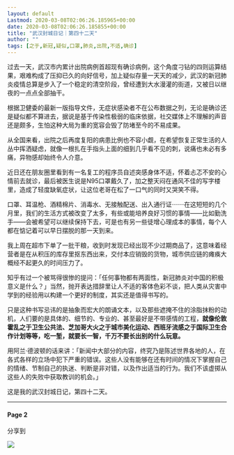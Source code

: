 ```yaml
---
layout: default
Lastmod: 2020-03-08T02:06:26.185965+00:00
date: 2020-03-08T02:06:26.185855+00:00
title: "武汉封城日记｜第四十二天"
author: ""
tags: [之于,新冠,疑似,口罩,肺炎,出院,不适,确诊]
---
```


过去一天，武汉市内累计出院病例首超现有确诊病例，这个角度刁钻的四则运算结果，艰难构成了压抑已久的向好信号，加上疑似存量一天天的减少，武汉的新冠肺炎疫情总算是步入了一个稳定的清空阶段，曾经遭到大水漫灌的街道，又被日以继夜的一点点全部抽干。

根据卫健委的最新一版指导文件，无症状感染者不在公布数据之列，无论是确诊还是疑似都不算进去，据说是基于传染性极弱的临床依据，社交媒体上不理解的声音还是颇多，生怕这种大局为重的宽容会毁了防堵至今的不易成果。

从全国来看，出院之后再度复阳的病患比例也不容小觑，在希望恢复正常生活的人丛中挥洒疑虑，就像一根扎在手指头上面的细到几乎看不见的刺，说痛也未必有多痛，异物感却始终令人介意。

近日还在朋友圈里看到有一名复工的程序员自述突感身体不适，怀着忐忑不安的心情前去就诊，最后被医生说是N95口罩戴久了，加之整天闷在通风不佳的写字楼里，造成了轻度缺氧症状，让这位老哥在松了一口气的同时又哭笑不得。

口罩、耳温枪、酒精棉片、消毒水、无接触配送、出入通行证⋯⋯在这短短的几个月里，我们的生活方式被改变了太多，有些或能培养良好习惯的事情——比如勤洗手——会被希望可以继续保持下去，可是也有另一些徒增心理成本的事情，每个人都在惦记着可以早日摆脱的那一天到来。

我上周在超市下单了一批干粮，收到时发现已经出现不少过期商品了，这意味着经营者是在从积压的库存里抠东西出来，交付本应销毁的货物，城市供应链的瘫痪大概经不起更久的时间压力了。

知乎有过一个被骂得很惨的提问：「任何事物都有两面性，新冠肺炎对中国的积极意义是什么？」当然，抛开表达措辞里让人不适的客体色彩不谈，把人类从灾害中学到的经验用以构建一个更好的制度，其实还是值得书写的。

只是这种书写忌讳的是抽象而宏大的朗诵文本，以及那些遮掩不住的涂脂抹粉的动机，人们要的是具体的、细节的、专业的、甚至最好是不带感情的工程，**就像伦敦霍乱之于卫生公共法、芝加哥大火之于城市美化运动、西班牙流感之于国际卫生合作计划等等，吃一堑，就要长一智，千万不要长出别的什么玩意。**

用阿兰·德波顿的话来讲：「新闻中大部分的内容，终究乃是陈述世界各地的人，在各式各样的立场中犯下严重的错误。这些人没有能够在还有时间的情况下掌握自己的情绪、节制自己的执迷、判断是非对错，以及作出适当的行为。我们不该虚掷从这些人的失败中获取教训的机会。」

这是我的武汉封城日记，第四十二天。

* * *

#### Page 2

分享到

 [![](https://images.weserv.nl/?url=/static/img/site/weibo.svg%3Fv%3Dfa758ebd6691cf5931bbbed63230327b)](http://service.weibo.com/share/share.php?url=http%3A%2F%2Fwww.jintiankansha.me%2Ft%2F53wyV73x8J&appkey=2206014828&pic=http%3A%2F%2Fimg.100weidu.com%2Fmmbiz_jpg%2Fice5enJHe2TiaTUliaGT9Wjoke3ia8BpOroTZpGxxseQibrRmZLEvRsMFURwI2rQsS8cYUia7VIX1qLIRdBPviaR5msnQ&title=%E5%93%88%E7%BD%97%E5%BE%B7%C2%B7%E5%B8%83%E9%B2%81%E5%A7%86%EF%BC%9A%E4%B8%BA%E4%BB%80%E4%B9%88%E6%88%91%E4%B8%8D%E6%83%B3%E8%AF%BB%E5%9D%8F%E4%B8%9C%E8%A5%BF%EF%BC%9F+%40%E4%BB%8A%E5%A4%A9%E7%9C%8B%E5%95%A5)

